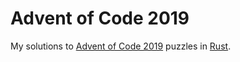 # Advent of Code 2019

My solutions to [Advent of Code 2019](https://adventofcode.com/2019) puzzles in [Rust](https://www.rust-lang.org/).
